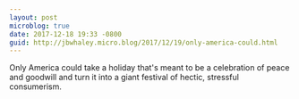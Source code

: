 ```yaml
---
layout: post
microblog: true
date: 2017-12-18 19:33 -0800
guid: http://jbwhaley.micro.blog/2017/12/19/only-america-could.html
---
```

Only America could take a holiday that's meant to be a celebration of peace and goodwill and turn it into a giant festival of hectic, stressful consumerism.
